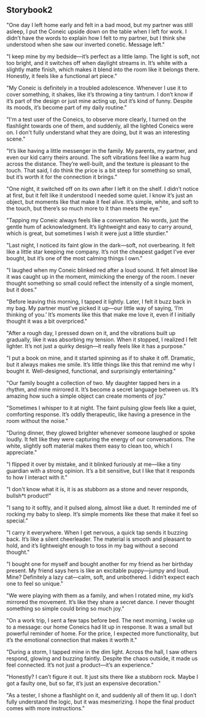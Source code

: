 ## Storybook2

"One day I left home early and felt in a bad mood, but my partner was still asleep, I put the Coneic upside down on the table when I left for work. I didn’t have the words to explain how I felt to my partner, but I think she understood when she saw our inverted conetic. Message left."

"I keep mine by my bedside—it’s perfect as a little lamp. The light is soft, not too bright, and it switches off when daylight streams in. It’s white with a slightly matte finish, which makes it blend into the room like it belongs there. Honestly, it feels like a functional art piece."

"My Coneic is definitely in a troubled adolescence. Whenever I use it to cover something, it shakes, like it’s throwing a tiny tantrum. I don’t know if it’s part of the design or just mine acting up, but it’s kind of funny. Despite its moods, it’s become part of my daily routine."

"I'm a test user of the Coneics, to observe more clearly, I turned on the flashlight towards one of them, and suddenly, all the lighted Coneics were on. I don't fully understand what they are doing, but it was an interesting scene."

"It’s like having a little messenger in the family. My parents, my partner, and even our kid carry theirs around. The soft vibrations feel like a warm hug across the distance. They’re well-built, and the texture is pleasant to the touch. That said, I do think the price is a bit steep for something so small, but it’s worth it for the connection it brings."

"One night, it switched off on its own after I left it on the shelf. I didn’t notice at first, but it felt like it understood I needed some quiet. I know it’s just an object, but moments like that make it feel alive. It’s simple, white, and soft to the touch, but there’s so much more to it than meets the eye."

"Tapping my Coneic always feels like a conversation. No words, just the gentle hum of acknowledgment. It’s lightweight and easy to carry around, which is great, but sometimes I wish it were just a little sturdier."

"Last night, I noticed its faint glow in the dark—soft, not overbearing. It felt like a little star keeping me company. It’s not the cheapest gadget I’ve ever bought, but it’s one of the most calming things I own."

"I laughed when my Coneic blinked red after a loud sound. It felt almost like it was caught up in the moment, mimicking the energy of the room. I never thought something so small could reflect the intensity of a single moment, but it does."

"Before leaving this morning, I tapped it lightly. Later, I felt it buzz back in my bag. My partner must’ve picked it up—our little way of saying, ‘I’m thinking of you.’ It’s moments like this that make me love it, even if I initially thought it was a bit overpriced."

"After a rough day, I pressed down on it, and the vibrations built up gradually, like it was absorbing my tension. When it stopped, I realized I felt lighter. It’s not just a quirky design—it really feels like it has a purpose."

"I put a book on mine, and it started spinning as if to shake it off. Dramatic, but it always makes me smile. It’s little things like this that remind me why I bought it. Well-designed, functional, and surprisingly entertaining."

"Our family bought a collection of two. My daughter tapped hers in a rhythm, and mine mirrored it. It’s become a secret language between us. It’s amazing how such a simple object can create moments of joy."

"Sometimes I whisper to it at night. The faint pulsing glow feels like a quiet, comforting response. It’s oddly therapeutic, like having a presence in the room without the noise."

"During dinner, they glowed brighter whenever someone laughed or spoke loudly. It felt like they were capturing the energy of our conversations. The white, slightly soft material makes them easy to clean too, which I appreciate."

"I flipped it over by mistake, and it blinked furiously at me—like a tiny guardian with a strong opinion. It’s a bit sensitive, but I like that it responds to how I interact with it."

"I don't know what it is, it is as stubborn as a stone and never responds, bullsh*t product!"

"I sang to it softly, and it pulsed along, almost like a duet. It reminded me of rocking my baby to sleep. It’s simple moments like these that make it feel so special."

"I carry it everywhere. When I get nervous, a quick tap sends it buzzing back. It’s like a silent cheerleader. The material is smooth and pleasant to hold, and it’s lightweight enough to toss in my bag without a second thought."

"I bought one for myself and bought another for my friend as her birthday present. My friend says hers is like an excitable puppy—jumpy and loud. Mine? Definitely a lazy cat—calm, soft, and unbothered. I didn’t expect each one to feel so unique."

"We were playing with them as a family, and when I rotated mine, my kid’s mirrored the movement. It’s like they share a secret dance. I never thought something so simple could bring so much joy."

"On a work trip, I sent a few taps before bed. The next morning, I woke up to a message: our home Coneics had lit up in response. It was a small but powerful reminder of home. For the price, I expected more functionality, but it’s the emotional connection that makes it worth it."

"During a storm, I tapped mine in the dim light. Across the hall, I saw others respond, glowing and buzzing faintly. Despite the chaos outside, it made us feel connected. It’s not just a product—it’s an experience."

"Honestly? I can’t figure it out. It just sits there like a stubborn rock. Maybe I got a faulty one, but so far, it’s just an expensive decoration."

"As a tester, I shone a flashlight on it, and suddenly all of them lit up. I don’t fully understand the logic, but it was mesmerizing. I hope the final product comes with more instructions."